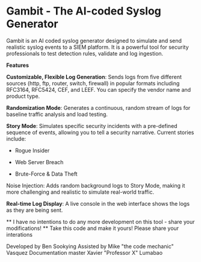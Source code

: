# Gambit - The AI-coded Syslog Generator

Gambit is an AI coded syslog generator designed to simulate and send realistic syslog events to a SIEM platform.  It is a powerful tool for security professionals to test detection rules, validate and log ingestion. 

**Features**

**Customizable, Flexible Log Generation**: Sends logs from five different sources (http, ftp, router, switch, firewall) in popular formats including RFC3164, RFC5424, CEF, and LEEF. You can specify the vendor name and product type.

**Randomization Mode**: Generates a continuous, random stream of logs for baseline traffic analysis and load testing.

**Story Mode**: Simulates specific security incidents with a pre-defined sequence of events, allowing you to tell a security narrative. Current stories include:

  - Rogue Insider
  
  - Web Server Breach
  
  - Brute-Force & Data Theft
    

Noise Injection: Adds random background logs to Story Mode, making it more challenging and realistic to simulate real-world traffic.


**Real-time Log Display**: A live console in the web interface shows the logs as they are being sent.





** I have no intentions to do any more development on this tool - share your modifications! **
Take this code and make it yours! Please share your interations


Developed by Ben Sookying
Assisted by Mike "the code mechanic" Vasquez
Documentation master Xavier "Professor X" Lumabao
